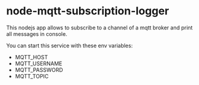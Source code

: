 # node-mqtt-subscription-logger

This nodejs app allows to subscribe to a channel of a mqtt broker and print all messages in console.

You can start this service with these env variables:
- MQTT_HOST
- MQTT_USERNAME
- MQTT_PASSWORD
- MQTT_TOPIC
